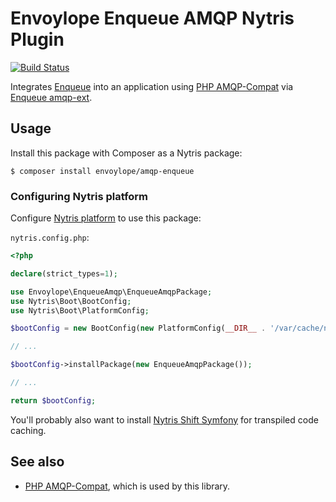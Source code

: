 # Envoylope Enqueue AMQP Nytris Plugin

[![Build Status](https://github.com/envoylope/amqp-enqueue/workflows/CI/badge.svg)](https://github.com/envoylope/amqp-enqueue/actions?query=workflow%3ACI)

Integrates [Enqueue][Enqueue] into an application using [PHP AMQP-Compat][PHP AMQP-Compat] via [Enqueue amqp-ext][Enqueue amqp-ext].

## Usage
Install this package with Composer as a Nytris package:

```shell
$ composer install envoylope/amqp-enqueue
```

### Configuring Nytris platform

Configure [Nytris platform][Nytris platform] to use this package:

`nytris.config.php`:

```php
<?php

declare(strict_types=1);

use Envoylope\EnqueueAmqp\EnqueueAmqpPackage;
use Nytris\Boot\BootConfig;
use Nytris\Boot\PlatformConfig;

$bootConfig = new BootConfig(new PlatformConfig(__DIR__ . '/var/cache/nytris'));

// ...

$bootConfig->installPackage(new EnqueueAmqpPackage());

// ...

return $bootConfig;
```

You'll probably also want to install [Nytris Shift Symfony][Nytris Shift Symfony] for transpiled code caching.

## See also
- [PHP AMQP-Compat][PHP AMQP-Compat], which is used by this library.

[Enqueue]: https://github.com/php-enqueue/enqueue-dev
[Enqueue amqp-ext]: https://github.com/php-enqueue/amqp-ext
[Nytris Bundle]: https://github.com/nytris/bundle
[Nytris platform]: https://github.com/nytris/nytris
[Nytris Shift Symfony]: https://github.com/nytris/shift-symfony
[PHP AMQP-Compat]: https://github.com/asmblah/php-amqp-compat
